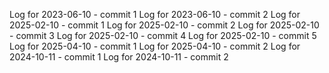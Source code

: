 Log for 2023-06-10 - commit 1
Log for 2023-06-10 - commit 2
Log for 2025-02-10 - commit 1
Log for 2025-02-10 - commit 2
Log for 2025-02-10 - commit 3
Log for 2025-02-10 - commit 4
Log for 2025-02-10 - commit 5
Log for 2025-04-10 - commit 1
Log for 2025-04-10 - commit 2
Log for 2024-10-11 - commit 1
Log for 2024-10-11 - commit 2
